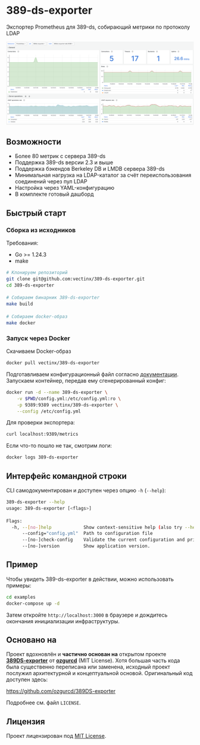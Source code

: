 # 389-ds-exporter

Экспортер Prometheus для 389-ds, собирающий метрики по протоколу LDAP

![Dashboard](./.res/dashboard.png)

## Возможности
- Более 80 метрик с сервера 389-ds
- Поддержка 389-ds версии 2.3 и выше
- Поддержка бэкендов Berkeley DB и LMDB сервера 389-ds
- Минимальная нагрузка на LDAP-каталог за счёт переиспользования соединений через пул LDAP
- Настройка через YAML-конфигурацию
- В комплекте готовый дашборд

## Быстрый старт

### Сборка из исходников

Требования:

- Go >= 1.24.3
- make

```bash
# Клонируем репозиторий
git clone git@github.com:vectinx/389-ds-exporter.git
cd 389-ds-exporter

# Собираем бинарник 389-ds-exporter
make build

# Собираем docker-образ
make docker
```

### Запуск через Docker

Скачиваем Docker-образ
```bash
docker pull vectinx/389-ds-exporter
```

Подготавливаем конфигурационный файл согласно [документации](docs/config.md).
Запускаем контейнер, передав ему сгенерированный конфиг:
```bash
docker run -d --name 389-ds-exporter \
    -v $PWD/config.yml:/etc/config.yml:ro \
    -p 9389:9389 vectinx/389-ds-exporter \
    --config /etc/config.yml
```

Для проверки экспортера:
```bash
curl localhost:9389/metrics
```

Если что-то пошло не так, смотрим логи:
```bash
docker logs 389-ds-exporter
```

## Интерфейс командной строки

CLI самодокументирован и доступен через опцию `-h` (`--help`):
```bash
389-ds-exporter --help
usage: 389-ds-exporter [<flags>]

Flags:
  -h, --[no-]help            Show context-sensitive help (also try --help-long and --help-man).
      --config="config.yml"  Path to configuration file
      --[no-]check-config    Validate the current configuration and print it to stdout
      --[no-]version         Show application version.
```

## Пример

Чтобы увидеть 389-ds-exporter в действии, можно использовать примеры:
```bash
cd examples
docker-compose up -d
```

Затем откройте `http://localhost:3000` в браузере и дождитесь окончания инициализации инфраструктуры.

## Основано на

Проект вдохновлён и **частично основан на** открытом проекте **[389DS‑exporter](https://github.com/ozgurcd/389DS-exporter)** от **[ozgurcd](https://github.com/ozgurcd)** (MIT License).
Хотя большая часть кода была существенно переписана или заменена, исходный проект послужил архитектурной и концептуальной основой.
Оригинальный код доступен здесь:

https://github.com/ozgurcd/389DS-exporter

Подробнее см. файл `LICENSE`.

## Лицензия

Проект лицензирован под [MIT License](./LICENSE).
